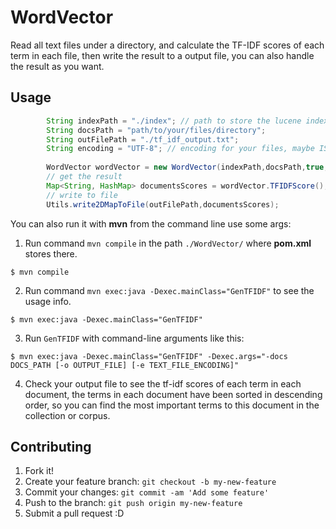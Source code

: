 # WordVector
Read all text files under a directory, and calculate the TF-IDF scores of each term in each file, then write the result to a output file, you can also handle the result as you want.

## Usage

```java
        String indexPath = "./index"; // path to store the lucene index files
        String docsPath = "path/to/your/files/directory";
        String outFilePath = "./tf_idf_output.txt";
        String encoding = "UTF-8"; // encoding for your files, maybe ISO-8859-1 or UTF-8
        
        WordVector wordVector = new WordVector(indexPath,docsPath,true,encoding);
        // get the result
        Map<String, HashMap> documentsScores = wordVector.TFIDFScore();
        // write to file
        Utils.write2DMapToFile(outFilePath,documentsScores);
```

You can also run it with **mvn** from the command line use some args:

1.  Run command `mvn compile` in the path `./WordVector/` where **pom.xml** stores there.

```shell
$ mvn compile
```

2.  Run command `mvn exec:java -Dexec.mainClass="GenTFIDF"` to see the usage info.

```shell
$ mvn exec:java -Dexec.mainClass="GenTFIDF"
```

3.  Run `GenTFIDF` with command-line arguments like this:

```shell
$ mvn exec:java -Dexec.mainClass="GenTFIDF" -Dexec.args="-docs DOCS_PATH [-o OUTPUT_FILE] [-e TEXT_FILE_ENCODING]"
```
	
4.  Check your output file to see the tf-idf scores of each term in each document, the terms in each document have been sorted in descending order, so you can find the most important terms to this document in the collection or corpus.


## Contributing

1. Fork it!
2. Create your feature branch: `git checkout -b my-new-feature`
3. Commit your changes: `git commit -am 'Add some feature'`
4. Push to the branch: `git push origin my-new-feature`
5. Submit a pull request :D

